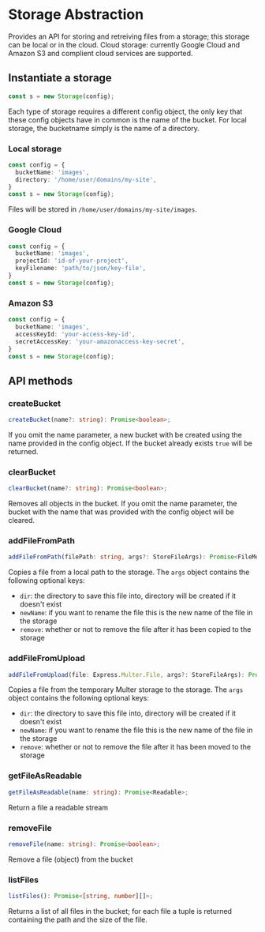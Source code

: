 # Storage Abstraction

Provides an API for storing and retreiving files from a storage; this storage can be local or in the cloud. Cloud storage: currently Google Cloud and Amazon S3 and complient cloud services are supported.

## Instantiate a storage

```javascript
const s = new Storage(config);
```

Each type of storage requires a different config object, the only key that these config objects have in common is the name of the bucket. For local storage, the bucketname simply is the name of a directory.

### Local storage
```typescript
const config = {
  bucketName: 'images',
  directory: '/home/user/domains/my-site',
}
const s = new Storage(config); 
```
Files will be stored in `/home/user/domains/my-site/images`.

### Google Cloud
```typescript
const config = {
  bucketName: 'images',
  projectId: 'id-of-your-project',
  keyFilename: 'path/to/json/key-file',
}
const s = new Storage(config); 
```

### Amazon S3
```typescript
const config = {
  bucketName: 'images',
  accessKeyId: 'your-access-key-id',
  secretAccessKey: 'your-amazonaccess-key-secret',
}
const s = new Storage(config); 
```

## API methods

### createBucket
```typescript
createBucket(name?: string): Promise<boolean>;
```
If you omit the name parameter, a new bucket with be created using the name provided in the config object. If the bucket already exists `true` will be returned.

### clearBucket
```typescript
clearBucket(name?: string): Promise<boolean>;
```
Removes all objects in the bucket. If you omit the name parameter, the bucket with the name that was provided with the config object will be cleared.

### addFileFromPath
```typescript
addFileFromPath(filePath: string, args?: StoreFileArgs): Promise<FileMetaData>;
```
Copies a file from a local path to the storage. The `args` object contains the following optional keys:
- `dir`: the directory to save this file into, directory will be created if it doesn't exist
- `newName`: if you want to rename the file this is the new name of the file in the storage
- `remove`: whether or not to remove the file after it has been copied to the storage

### addFileFromUpload
```typescript
addFileFromUpload(file: Express.Multer.File, args?: StoreFileArgs): Promise<FileMetaData>;
```
Copies a file from the temporary Multer storage to the storage. The `args` object contains the following optional keys:
- `dir`: the directory to save this file into, directory will be created if it doesn't exist
- `newName`: if you want to rename the file this is the new name of the file in the storage
- `remove`: whether or not to remove the file after it has been moved to the storage

### getFileAsReadable
```typescript
getFileAsReadable(name: string): Promise<Readable>;
```
Return a file a readable stream

### removeFile
```typescript
removeFile(name: string): Promise<boolean>;
```
Remove a file (object) from the bucket

### listFiles
```typescript
listFiles(): Promise<[string, number][]>;
```
Returns a list of all files in the bucket; for each file a tuple is returned containing the path and the size of the file.